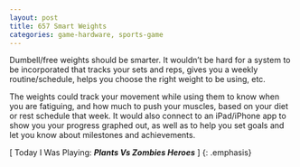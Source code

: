 ```yaml
---
layout: post
title: 657 Smart Weights
categories: game-hardware, sports-game
---
```

Dumbell/free weights should be smarter.  It wouldn’t be hard for a system to be incorporated that tracks your sets and reps, gives you a weekly routine/schedule, helps you choose the right weight to be using, etc. 

The weights could track your movement while using them to know when you are fatiguing, and how much to push your muscles, based on your diet or rest schedule that week.  It would also connect to an iPad/iPhone app to show you your progress graphed out, as well as to help you set goals and let you know about milestones and achievements.

[ Today I Was Playing: ***Plants Vs Zombies Heroes*** ]
{: .emphasis}